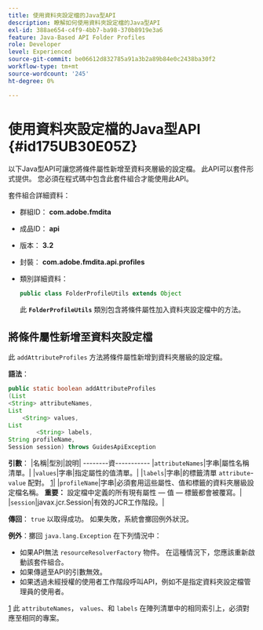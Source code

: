 ```yaml
---
title: 使用資料夾設定檔的Java型API
description: 瞭解如何使用資料夾設定檔的Java型API
exl-id: 388ae654-c4f9-4bb7-ba98-370b8919e3a6
feature: Java-Based API Folder Profiles
role: Developer
level: Experienced
source-git-commit: be06612d832785a91a3b2a89b84e0c2438ba30f2
workflow-type: tm+mt
source-wordcount: '245'
ht-degree: 0%

---
```


# 使用資料夾設定檔的Java型API {#id175UB30E05Z}

以下Java型API可讓您將條件屬性新增至資料夾層級的設定檔。 此API可以套件形式提供。 您必須在程式碼中包含此套件組合才能使用此API。

套件組合詳細資料：

- 群組ID： **com.adobe.fmdita**

- 成品ID： **api**

- 版本： **3.2**

- 封裝： **com.adobe.fmdita.api.profiles**

- 類別詳細資料：

  ```JAVA
  public class FolderProfileUtils extends Object
  ```

  此 **`FolderProfileUtils`** 類別包含將條件屬性加入資料夾設定檔中的方法。


## 將條件屬性新增至資料夾設定檔

此 ``addAttributeProfiles`` 方法將條件屬性新增到資料夾層級的設定檔。

**語法**：

```JAVA
public static boolean addAttributeProfiles
(List
<String> attributeNames, 
List
    <String> values, 
List
        <String> labels,
String profileName, 
Session session) throws GuidesApiException
```

**引數**： |名稱|型別|說明| --------資----------- |``attributeNames``|字串|屬性名稱清單。| |``values``|字串|指定屬性的值清單。| |`labels`|字串|的標籤清單 `attribute`- `value` 配對。 [1](#fntarg_1)| |`profileName`|字串|必須套用這些屬性、值和標籤的資料夾層級設定檔名稱。 **重要：** 設定檔中定義的所有現有屬性 — 值 — 標籤都會被覆寫。| |`session`|javax.jcr.Session|有效的JCR工作階段。|

**傳回**：
`true` 以取得成功。 如果失敗，系統會擲回例外狀況。

**例外**：擲回 ``java.lang.Exception`` 在下列情況中：

- 如果API無法 `resourceResolverFactory` 物件。 在這種情況下，您應該重新啟動該套件組合。
- 如果傳遞至API的引數無效。
- 如果透過未經授權的使用者工作階段呼叫API，例如不是指定資料夾設定檔管理員的使用者。

[1](#fnsrc_1) 此 `attributeNames`， `values`、和 `labels` 在陣列清單中的相同索引上，必須對應至相同的專案。
